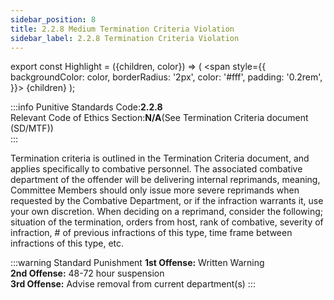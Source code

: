 ```yaml
---
sidebar_position: 8
title: 2.2.8 Medium Termination Criteria Violation
sidebar_label: 2.2.8 Termination Criteria Violation
---
```


export const Highlight = ({children, color}) => (
<span
style={{
      backgroundColor: color,
      borderRadius: '2px',
      color: '#fff',
      padding: '0.2rem',
    }}>
{children}
</span>
);

:::info
Punitive Standards Code:<Highlight color="#E46C07">**2.2.8**</Highlight> <br />
Relevant Code of Ethics Section:<Highlight color="#18A304">**N/A**</Highlight>(See Termination Criteria document (SD/MTF)) <br />
:::

Termination criteria is outlined in the Termination Criteria document, and applies specifically to combative personnel. The associated combative department of the offender will be delivering internal reprimands, meaning, Committee Members should only issue more severe reprimands when requested by the Combative Department, or if the infraction warrants it, use your own discretion. When deciding on a reprimand, consider the following; situation of the termination, orders from host, rank of combative, severity of infraction, # of previous infractions of this type, time frame between infractions of this type, etc.

:::warning Standard Punishment
**1st Offense:** Written Warning <br />
**2nd Offense:** 48-72 hour suspension <br />
**3rd Offense:** Advise removal from current department(s) 
:::